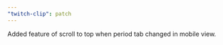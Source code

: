 ```yaml
---
"twitch-clip": patch
---
```


Added feature of scroll to top when period tab changed in mobile view.
